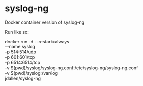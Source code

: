 # syslog-ng
Docker container version of syslog-ng

Run like so:

docker run -d --restart=always \
   --name syslog \
   -p 514:514/udp \
   -p 601:601/tcp \
   -p 6514:6514/tcp \
   -v $(pwd)/syslog/syslog-ng.conf:/etc/syslog-ng/syslog-ng.conf \
   -v $(pwd)/syslog:/var/log \
   jdallen/syslog-ng

